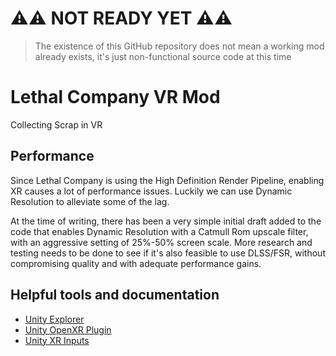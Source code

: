 # ⚠️⚠️ NOT READY YET ⚠️⚠️
> The existence of this GitHub repository does not mean a working mod already exists, it's just non-functional source code at this time

# Lethal Company VR Mod

Collecting Scrap in VR

## Performance

Since Lethal Company is using the High Definition Render Pipeline, enabling XR causes a lot of performance issues. Luckily we can use Dynamic Resolution to alleviate some of the lag.

At the time of writing, there has been a very simple initial draft added to the code that enables Dynamic Resolution with a Catmull Rom upscale filter, with an aggressive setting of 25%-50% screen scale. More research and testing needs to be done to see if it's also feasible to use DLSS/FSR, without compromising quality and with adequate performance gains.

## Helpful tools and documentation

- [Unity Explorer](https://github.com/sinai-dev/UnityExplorer)
- [Unity OpenXR Plugin](https://docs.unity3d.com/Packages/com.unity.xr.openxr@1.8/manual/index.html)
- [Unity XR Inputs](https://docs.unity3d.com/Manual/xr_input.html)
